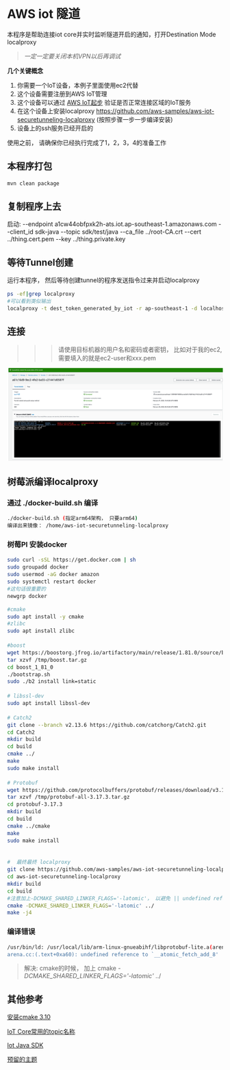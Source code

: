 # AWS iot 隧道

本程序是帮助连接iot core并实时监听隧道开启的通知，打开Destination Mode localproxy

>  _一定一定要关闭本机VPN以后再调试_


**几个关键概念**
1. 你需要一个IoT设备，本例子里面使用ec2代替
2. 这个设备需要注册到AWS IoT管理
3. 这个设备可以通过 [AWS IoT起步](https://docs.aws.amazon.com/zh_cn/iot/latest/developerguide/iot-quick-start.html) 验证是否正常连接区域的IoT服务
4. 在这个设备上安装localproxy https://github.com/aws-samples/aws-iot-securetunneling-localproxy (按照步骤一步一步编译安装)
5. 设备上的ssh服务已经开启的

使用之前， 请确保你已经执行完成了1，2，3，4的准备工作


## 本程序打包

```bash
mvn clean package
```


## 复制程序上去

启动:
--endpoint a1cw44obfpxk2h-ats.iot.ap-southeast-1.amazonaws.com --client_id sdk-java --topic sdk/test/java --ca_file ../root-CA.crt --cert ../thing.cert.pem --key ../thing.private.key

## 等待Tunnel创建

运行本程序， 然后等待创建tunnel的程序发送指令过来并启动localproxy

```bash
ps -ef|grep localproxy
#可以看到类似输出
localproxy -t dest_token_generated_by_iot -r ap-southeast-1 -d localhost:22

```

## 连接

>>> 请使用目标机器的用户名和密码或者密钥， 比如对于我的ec2, 需要填入的就是ec2-user和xxx.pem

![img](img.png)


## 树莓派编译localproxy

### 通过 ./docker-build.sh 编译

```bash
./docker-build.sh (指定arm64架构， 只要arm64)
编译出来镜像： /home/aws-iot-securetunneling-localproxy


```

### 树莓PI 安装docker
```bash
sudo curl -sSL https://get.docker.com | sh
sudo groupadd docker
sudo usermod -aG docker amazon
sudo systemctl restart docker
#这句话很重要的
newgrp docker

```

```bash
#cmake 
sudo apt install -y cmake
#zlibc
sudo apt install zlibc

#boost
wget https://boostorg.jfrog.io/artifactory/main/release/1.81.0/source/boost_1_81_0.tar.gz -O /tmp/boost.tar.gz
tar xzvf /tmp/boost.tar.gz
cd boost_1_81_0
./bootstrap.sh
sudo ./b2 install link=static

# libssl-dev
sudo apt install libssl-dev

# Catch2
git clone --branch v2.13.6 https://github.com/catchorg/Catch2.git
cd Catch2
mkdir build
cd build
cmake ../
make
sudo make install

# Protobuf
wget https://github.com/protocolbuffers/protobuf/releases/download/v3.17.3/protobuf-all-3.17.3.tar.gz -O /tmp/protobuf-all-3.17.3.tar.gz
tar xzvf /tmp/protobuf-all-3.17.3.tar.gz
cd protobuf-3.17.3
mkdir build
cd build
cmake ../cmake
make
sudo make install


#  最终最终 localproxy
git clone https://github.com/aws-samples/aws-iot-securetunneling-localproxy
cd aws-iot-securetunneling-localproxy
mkdir build
cd build
#注意加上-DCMAKE_SHARED_LINKER_FLAGS='-latomic'， 以避免 || undefined reference to '__atomic_fetch_add_8' || 错误
cmake -DCMAKE_SHARED_LINKER_FLAGS='-latomic' ../  
make -j4
```

### 编译错误

```bash
/usr/bin/ld: /usr/local/lib/arm-linux-gnueabihf/libprotobuf-lite.a(arena.cc.o): in function `google::protobuf::internal::ThreadSafeArena::Init(bool)':
arena.cc:(.text+0xa60): undefined reference to `__atomic_fetch_add_8'

```
>解决: cmake的时候， 加上 cmake _-DCMAKE_SHARED_LINKER_FLAGS='-latomic'_ ../

## 其他参考

[安装cmake 3.10](https://www.matbra.com/2017/12/07/install-cmake-on-aws-linux.html)

[IoT Core常用的topic名称](https://docs.aws.amazon.com/iot/latest/developerguide/reserved-topics.html#reserved-topics-secure)

[Iot Java SDK](https://docs.aws.amazon.com/iot/latest/developerguide/iot-sdks.html)

[预留的主题](https://docs.aws.amazon.com/zh_cn/iot/latest/developerguide/reserved-topics.html#reserved-topics-secure)